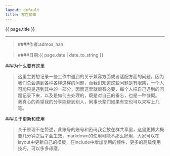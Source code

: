 ```yaml
---
layout: default
title: 写在前面
---
```


{{ page.title }}

-------

>####作者:admos_han 

>####日期:{{ page.date | date_to_string }}

###为什么要有这里

> 这里主要想记录一些工作中遇到的关于兼容方面或者适配方面的问题，因为我们总会遇到各种各样这样的问题，而我们知道这些问题是有限集，一个人可能只是遇到其中的一部分，因而这里就很有必要，每个人把自己遇到的问题记录下来，以及是如何去处理的，既是对自己的备忘，也是一种慷慨。
>我真心的希望我的分享能帮到别人，同事长辈们如果有空也可以来写上几笔。

###关于更新和使用

>关于原理不在赘述，此账号的账号和密码我会放在群共享里，这里更博大概要几分钟之后才会生效，markdown的使用可能不那么好用，大家可以在layout中更新自己的模板，在include中增加复用的控件，更多的高级使用技巧，可以多多琢磨。
